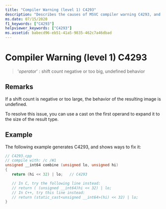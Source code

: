 ```yaml
---
title: "Compiler Warning (level 1) C4293"
description: "Describes the causes of MSVC compiler warning C4293, and shows how to fix it."
ms.date: 07/15/2020
f1_keywords: ["C4293"]
helpviewer_keywords: ["C4293"]
ms.assetid: babecd96-eb51-41a5-9835-462c7a46dbad
---
```

# Compiler Warning (level 1) C4293

> '*operator*' : shift count negative or too big, undefined behavior

## Remarks

If a shift count is negative or too large, the behavior of the resulting image is undefined.

To resolve this issue, you can use a cast on the first operand to expand it to the size of the result type.

## Example

The following example generates C4293, and shows ways to fix it:

```cpp
// C4293.cpp
// compile with: /c /W1
unsigned __int64 combine (unsigned lo, unsigned hi)
{
   return (hi << 32) | lo;   // C4293

   // In C, try the following line instead:
   // return ( (unsigned __int64)hi << 32) | lo;
   // In C++, try this line instead:
   // return (static_cast<unsigned __int64>(hi) << 32) | lo;
}
```
